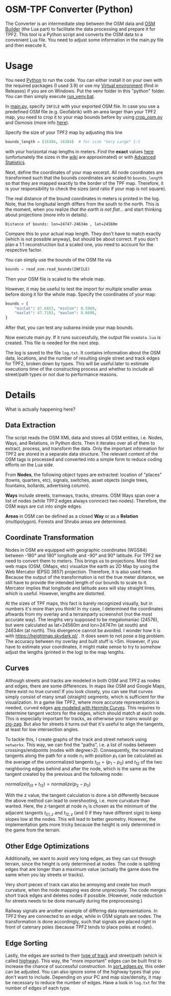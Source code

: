 # OSM-TPF Converter (Python)

The Converter is an intermediate step between the OSM data and [OSM Builder](/res/scripts/osm_importer/) (the Lua part)
to facilitate the data processing and prepare it for TPF2. This tool is a Python script and converts the OSM data to a
convenient Lua file. You need to adjust some information in the main.py file and then execute it.

# Usage

You need [Python](https://www.python.org/downloads/) to run the code. 
You can either install it on your own with the required packages (I used 3.9) or use my [Virtual environment](https://github.com/Vacuum-Tube/OSM-TPF2-Importer/files/14394830/venv_windows.zip) (find in Releases) if you are on Windows. 
Put the venv folder in this "python" folder. 
You can then simply execute [run_venv.bat](run_venv.bat).

In [main.py](main.py), specify `INFILE` with your exported OSM file. In case you use a predefined OSM file (e.g.
Geofabrik) with an area larger than your TPF2 map, you need to crop it to your map bounds before by
using [crop_osm.py](crop_osm.py) and Osmosis (more info [here](osmosis/README.md)).

Specify the size of your TPF2 map by adjusting this line

```python
bounds_length = (16384, 16384)  # for size "Very Large" 1:1
```

with your horizontal map lengths in meters. Find the **exact**
values [here](https://www.transportfever.net/lexicon/index.php?entry/297-kartengr%C3%B6%C3%9Fen-in-tpf-2/) (unfortunately the sizes in the [wiki](https://www.transportfever2.com/wiki/doku.php?id=gamemanual:mapsizes) are approximated) or with [Advanced Statistics](https://steamcommunity.com/sharedfiles/filedetails/?id=2454731512).

Next, define the coordinates of your map excerpt. 
All node coordinates are transformed such that the bounds coordinates
are scaled to `bounds_length` so that they are mapped exactly to the border of the TPF map. 
Therefore, it is your responsibility to check the sizes (and ratio if your map is not square).

The real distance of the bound coordinates in meters is printed in the log. 
Note, that the longitudal length differs from the south to the north. 
This is the moment, when you realize *that the earth is not flat...* and start thinking about projections (more info in details).

```
Distance of bounds: lon=24747-24634m , lat=24560m 
```

Compare this to your actual map length. They don't have to match exactly (which is not possible anyway), but should be
about correct. If you don't plan a 1:1 reconstruction but a scaled one, you need to account for the respective factor.

You can simply use the bounds of the OSM file via

```python
bounds = read_osm.read_bounds(INFILE)
```

Then your OSM file is scaled to the whole map.

However, it may be useful to test the import for multiple smaller areas before doing it for the whole map. Specify the
coordinates of your map:

```python
bounds = {
    "minlat": 47.6833, "minlon": 8.5969,
    "maxlat": 47.7103, "maxlon": 8.6698,
}
```

After that, you can test any subarea inside your map bounds.

Now execute main.py. If it runs successfully, the output file `osmdata.lua` is created. This file is needed for the next
step.

The log is saved to the file `log.txt`. It contains information about the OSM data, locations, and the number of
resulting single street and track edges for TPF2, broken down by types. This will be useful later to estimate executions
time of the constructing process and whether to include all street/path types or not due to performance reasons.

# Details

What is actually happening here?

## Data Extraction

The script reads the OSM XML data and stores all OSM entities, i.e. Nodes, Ways, and Relations, in Python dicts. Then it
iterates over all of them to extract, process, and transform the data. Only the important information for TPF2 are
stored in a separate data structure. The relevant content of the OSM tags is processed and converted into a simple form
to reduce coding efforts on the Lua side.

From **Nodes**, the following object types are extracted: location of "places" (towns, quarters, etc), signals,
switches, asset objects (single trees, fountains, bollards, advertising column).

**Ways** include streets, tramways, tracks, streams. OSM Ways span over a list of nodes (while TPF2 edges always
conncect two nodes). 
Therefore, the OSM ways are cut into single edges.

**Areas** in OSM can be defined as a closed **Way** or as a **Relation** (multipolygon). Forests and Shrubs areas are
determined.

## Coordinate Transformation

Nodes in OSM are equipped with geographic coordinates (WGS84) between -180° and 180° longitude and -90° and 90°
latitude. For TPF2 we need to convert them to meters. This brings us to projections. Most tiled web maps (OSM, GMaps,
etc) visualize the earth as 2D Map by using the Web Mercator (EPSG 3857) projection. Therefore, it is also used here.
Because the output of the transformation is not the true meter distance, we still have to provide the intended length of
our bounds to scale to it. Mercator implies that longitude and latitude axes will stay straight lines, which is useful.
However, lengths are distorted.

At the sizes of TPF maps, this fact is barely recognized visually, but in numbers it's more than you think!
In my case, I determined the coordinates aftwards from my overlay and a terrainparty screenshot (not the most accurate
way). The lengths very supposed to be megalomaniac (24576), but were calculated as lat=24560m and lon=24747m (at south)
and 24634m (at north). This divergence cannot be avoided. I wonder how it is with https://heightmap.skydark.pl/ . It
does seem to not pose a big problem. The accuracy between my overlay and built stuff is <5m. However, if you have to
estimate your coordinates, it might make sense to try to somehow adjust the lengths (printed in the log) to the map
lengths.

## Curves

Although streets and tracks are modeled in both OSM and TPF2 as nodes and edges, there are some differences. In maps
like OSM and Google Maps, there exist no true curves!
If you look closely, you can see that curves simply consist of many small (straight) segments, which is sufficient for
the visualization. In a game like TPF2, where more accurate representation is needed, curved
edges [are modeled with Hermite Curves](https://www.transportfever.net/lexicon/entry/356-kurven-konstruieren/). This
requires to determine tangent vectors for the edges, which should match at each node. This is especially important for
tracks, as otherwise your trains would go [zig-zag](https://www.youtube.com/shorts/8kS80uvRL3U). But also for streets it
turns out that it's useful to align the tangents, at least for low intersection angles.

To tackle this, I create graphs of the track and street network using `networkx`. This way, we can find the "paths",
i.e. a list of nodes between crossings/endpoints (nodes with degree>2). Consequently, the normalized tangents along the
path for a node $n_1$ with position $p_1$ can be calculated as the average of the unnormalized tangents $t_{01}=(p_1 -
p_0)$ and $t_{12}$ of the two neighboring edges behind and after the node, which is the same as the tangent created by
the previous and the following node:

$normalize(t_{01}+t_{12})=normalize(p_2-p_0)$

With the z value, the tangent calculation is done a bit differently because the above method can lead to overshooting,
i.e. more curvature than wanted. Here, the z-tangent at node $n_1$ is chosen as the minimum of the adjacent tangents $t_
{01,z}$ and $t_{12,z}$ (and 0 if they have different sign) to keep slopes low at the nodes. This will lead to better
geometry. However, the implementation gets more tricky because the height is only determined in the game from the
terrain.

## Other Edge Optimizations

Additionally, we want to avoid very long edges, as they can cut through terrain, since the height is only determined at
nodes. The code is splitting edges that are longer than a maximum value (actually the game does the same when you lay
streets or tracks).

Very short pieces of track can also be annoying and create too much curvature, when the node mapping was done
unprecisely. The code merges short track edges and deletes nodes if possible.
(However, node reduction for streets needs to be done manually during the preprocessing.)

Railway signals are another example of differing data representations. In TPF2 they are connected to an edge, while in
OSM signals are nodes. The transformation is done accordingly, such that signals are placed right in front of catenary
poles (because TPF2 tends to place poles at nodes).

## Edge Sorting

Lastly, the edges are sorted to their [type of track](https://wiki.openstreetmap.org/wiki/Key:railway) and street/path (which is called [highway](https://wiki.openstreetmap.org/wiki/Key:highway)). 
This way, the "more important" edges can be built first to increase the chance of successful construction. In [sort_edges.py](sort_edges.py), this order can be
adjusted. You can also ignore some of the highway types that you don't want to include. 
Depending on your PC and map size/density, it may be necessary to reduce the number of edges. 
Have a look in `log.txt` for the number of edges of each type.

